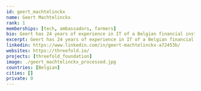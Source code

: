 ```yaml
---
id: geert_machtelinckx
name: Geert Machtelinckx
rank: 1
memberships: [tech, ambassadors, farmers]
bio: Geert has 24 years of experience in IT of a Belgian financial institution, and is passionate about new technologies such as AI and blockchain. Project Coordination fell in love with Threefold With digitisation and blockchain, the world is changing. I believe that doing it the ThreeFold way, the world will change according to the true spirit of blockchain, enabling a real decentralisation and bringing more equality. Moreover, having internet capacity used as a real world value backing and a monetary instrument, ThreeFold can make the bridge between the cryptoworld and the ‘old’ world.
excerpt: Geert has 24 years of experience in IT of a Belgian financial institution, and is passionate about new technologies such as AI and blockchain.
linkedin: https://www.linkedin.com/in/geert-machtelinckx-a72453b/
websites: https://threefold.io/
projects: [threefold_foundation]
image: ./geert_machtelinckx_processed.jpg
countries: [Belgian]
cities: []
private: 0
---
```


